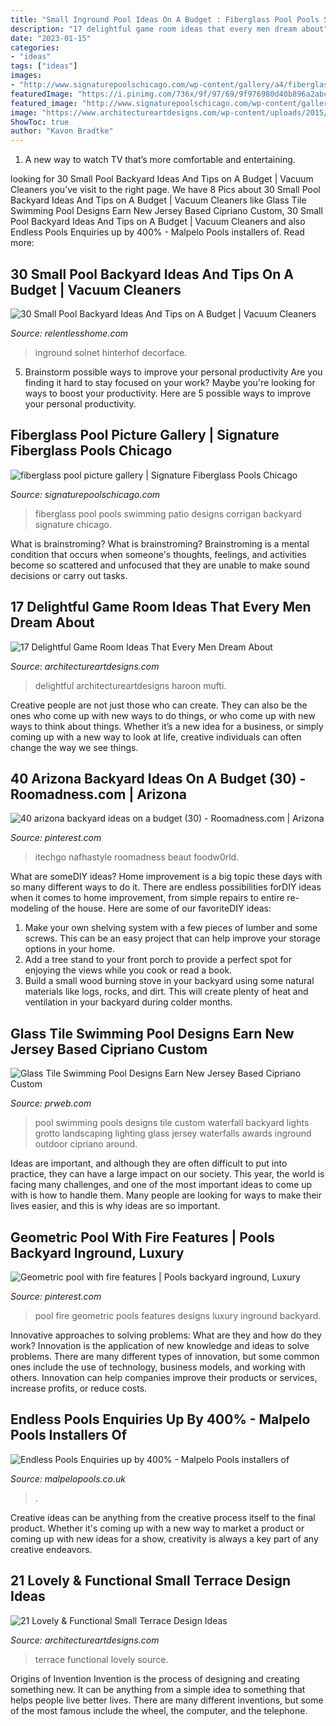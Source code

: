 ```yaml
---
title: "Small Inground Pool Ideas On A Budget : Fiberglass Pool Pools Swimming Patio Designs Corrigan Backyard Signature Chicago"
description: "17 delightful game room ideas that every men dream about"
date: "2023-01-15"
categories:
- "ideas"
tags: ["ideas"]
images:
- "http://www.signaturepoolschicago.com/wp-content/gallery/a4/fiberglass-pool-corrigan-3.jpg"
featuredImage: "https://i.pinimg.com/736x/9f/97/69/9f976980d40b896a2abc5f1bdd7aed15.jpg"
featured_image: "http://www.signaturepoolschicago.com/wp-content/gallery/a4/fiberglass-pool-corrigan-3.jpg"
image: "https://www.architectureartdesigns.com/wp-content/uploads/2015/10/1210.jpg"
ShowToc: true
author: "Kavon Bradtke"
---
```



1. A new way to watch TV that’s more comfortable and entertaining.

	

		
looking for 30 Small Pool Backyard Ideas And Tips on A Budget | Vacuum Cleaners you've visit to the right page. We have 8 Pics about 30 Small Pool Backyard Ideas And Tips on A Budget | Vacuum Cleaners like Glass Tile Swimming Pool Designs Earn New Jersey Based Cipriano Custom, 30 Small Pool Backyard Ideas And Tips on A Budget | Vacuum Cleaners and also Endless Pools Enquiries up by 400% - Malpelo Pools installers of. Read more:
		
    
## 30 Small Pool Backyard Ideas And Tips On A Budget | Vacuum Cleaners

<img loading=lazy src="http://relentlesshome.com/wp-content/uploads/2019/11/Small-Pool-Backyard-Ideas-And-Tips-on-A-Budget19.jpg" onerror="this.onerror=null;this.src='https://tse2.mm.bing.net/th?id=OIP.jH90BDdc1H8gcj4nwQVGDQHaKJ&amp;pid=15.1';" alt="30 Small Pool Backyard Ideas And Tips on A Budget | Vacuum Cleaners">

_Source: relentlesshome.com_

>inground solnet hinterhof decorface. 

	

5. Brainstorm possible ways to improve your personal productivity
Are you finding it hard to stay focused on your work? Maybe you're looking for ways to boost your productivity. Here are 5 possible ways to improve your personal productivity.

    
## Fiberglass Pool Picture Gallery | Signature Fiberglass Pools Chicago

<img loading=lazy src="http://www.signaturepoolschicago.com/wp-content/gallery/a4/fiberglass-pool-corrigan-3.jpg" onerror="this.onerror=null;this.src='https://tse1.mm.bing.net/th?id=OIP.bHUTdBz2-JyjhQZzeBUuxwHaE8&amp;pid=15.1';" alt="fiberglass pool picture gallery | Signature Fiberglass Pools Chicago">

_Source: signaturepoolschicago.com_

>fiberglass pool pools swimming patio designs corrigan backyard signature chicago. 

	

What is brainstroming?
What is brainstroming? Brainstroming is a mental condition that occurs when someone's thoughts, feelings, and activities become so scattered and unfocused that they are unable to make sound decisions or carry out tasks.

    
## 17 Delightful Game Room Ideas That Every Men Dream About

<img loading=lazy src="https://www.architectureartdesigns.com/wp-content/uploads/2015/10/1210.jpg" onerror="this.onerror=null;this.src='https://tse4.mm.bing.net/th?id=OIP.umo9sCHuifEUi1qgLhY-KwHaE8&amp;pid=15.1';" alt="17 Delightful Game Room Ideas That Every Men Dream About">

_Source: architectureartdesigns.com_

>delightful architectureartdesigns haroon mufti. 

	

Creative people are not just those who can create. They can also be the ones who come up with new ways to do things, or who come up with new ways to think about things. Whether it’s a new idea for a business, or simply coming up with a new way to look at life, creative individuals can often change the way we see things.

    
## 40 Arizona Backyard Ideas On A Budget (30) - Roomadness.com | Arizona

<img loading=lazy src="https://i.pinimg.com/736x/9f/97/69/9f976980d40b896a2abc5f1bdd7aed15.jpg" onerror="this.onerror=null;this.src='https://tse1.mm.bing.net/th?id=OIP.718OhJHb5wB1rWyPe-V5KQHaFW&amp;pid=15.1';" alt="40 arizona backyard ideas on a budget (30) - Roomadness.com | Arizona">

_Source: pinterest.com_

>itechgo nafhastyle roomadness beaut foodw0rld. 

	

What are someDIY ideas?
Home improvement is a big topic these days with so many different ways to do it. There are endless possibilities forDIY ideas when it comes to home improvement, from simple repairs to entire re-modeling of the house. Here are some of our favoriteDIY ideas:
1. Make your own shelving system with a few pieces of lumber and some screws. This can be an easy project that can help improve your storage options in your home.
2. Add a tree stand to your front porch to provide a perfect spot for enjoying the views while you cook or read a book.
3. Build a small wood burning stove in your backyard using some natural materials like logs, rocks, and dirt. This will create plenty of heat and ventilation in your backyard during colder months. 

    
## Glass Tile Swimming Pool Designs Earn New Jersey Based Cipriano Custom

<img loading=lazy src="http://ww1.prweb.com/prfiles/2010/11/15/278217/grottowaterfallsnj.jpg" onerror="this.onerror=null;this.src='https://tse4.mm.bing.net/th?id=OIP.DGo6oNG1d1SU_-_dCbzCBgHaE9&amp;pid=15.1';" alt="Glass Tile Swimming Pool Designs Earn New Jersey Based Cipriano Custom">

_Source: prweb.com_

>pool swimming pools designs tile custom waterfall backyard lights grotto landscaping lighting glass jersey waterfalls awards inground outdoor cipriano around. 

	

Ideas are important, and although they are often difficult to put into practice, they can have a large impact on our society. This year, the world is facing many challenges, and one of the most important ideas to come up with is how to handle them. Many people are looking for ways to make their lives easier, and this is why ideas are so important.

    
## Geometric Pool With Fire Features | Pools Backyard Inground, Luxury

<img loading=lazy src="https://i.pinimg.com/736x/6c/a8/1e/6ca81efde78e0f7ec45578b440c76fa6.jpg" onerror="this.onerror=null;this.src='https://tse1.mm.bing.net/th?id=OIP.BMHUtTWYWPmvkwozW4fwdgHaFj&amp;pid=15.1';" alt="Geometric pool with fire features | Pools backyard inground, Luxury">

_Source: pinterest.com_

>pool fire geometric pools features designs luxury inground backyard. 

	

Innovative approaches to solving problems: What are they and how do they work?
Innovation is the application of new knowledge and ideas to solve problems. There are many different types of innovation, but some common ones include the use of technology, business models, and working with others. Innovation can help companies improve their products or services, increase profits, or reduce costs.

    
## Endless Pools Enquiries Up By 400% - Malpelo Pools Installers Of

<img loading=lazy src="https://www.malpelopools.co.uk/wp-content/uploads/2020/06/Indoor-Endless-Pool-with-orange-finish.jpg" onerror="this.onerror=null;this.src='https://tse4.mm.bing.net/th?id=OIP.GZ-bHyUXhjBwiJ6iyqEC6AHaJ4&amp;pid=15.1';" alt="Endless Pools Enquiries up by 400% - Malpelo Pools installers of">

_Source: malpelopools.co.uk_

>. 

	

Creative ideas can be anything from the creative process itself to the final product. Whether it's coming up with a new way to market a product or coming up with new ideas for a show, creativity is always a key part of any creative endeavors.

    
## 21 Lovely &amp; Functional Small Terrace Design Ideas

<img loading=lazy src="https://www.architectureartdesigns.com/wp-content/uploads/2014/02/1422.jpg" onerror="this.onerror=null;this.src='https://tse4.mm.bing.net/th?id=OIP.gW2tanHO-nUjS2rRpRf-3wHaE8&amp;pid=15.1';" alt="21 Lovely &amp; Functional Small Terrace Design Ideas">

_Source: architectureartdesigns.com_

>terrace functional lovely source. 

	

Origins of Invention
Invention is the process of designing and creating something new. It can be anything from a simple idea to something that helps people live better lives. There are many different inventions, but some of the most famous include the wheel, the computer, and the telephone.

